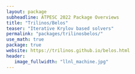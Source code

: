 ```yaml
---
layout: package
subheadline: ATPESC 2022 Package Overviews
title: "Trilinos/Belos"
teaser: "Iterative Krylov based solvers"
permalink: "packages/trilinosbelos/"
use_math: true
package: true
website: https://trilinos.github.io/belos.html
header:
   image_fullwidth: "llnl_machine.jpg"
---
```


